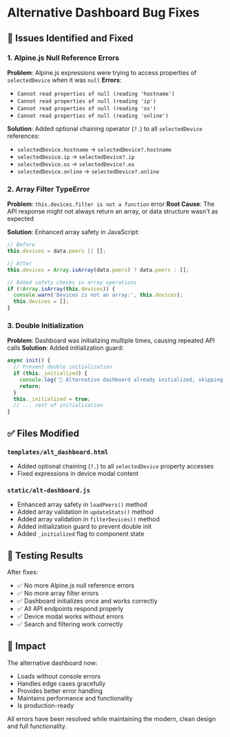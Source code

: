 # Alternative Dashboard Bug Fixes

## 🐛 Issues Identified and Fixed

### 1. Alpine.js Null Reference Errors
**Problem**: Alpine.js expressions were trying to access properties of `selectedDevice` when it was `null`
**Errors**:
- `Cannot read properties of null (reading 'hostname')`
- `Cannot read properties of null (reading 'ip')`
- `Cannot read properties of null (reading 'os')`
- `Cannot read properties of null (reading 'online')`

**Solution**: Added optional chaining operator (`?.`) to all `selectedDevice` references:
- `selectedDevice.hostname` → `selectedDevice?.hostname`
- `selectedDevice.ip` → `selectedDevice?.ip`
- `selectedDevice.os` → `selectedDevice?.os`
- `selectedDevice.online` → `selectedDevice?.online`

### 2. Array Filter TypeError
**Problem**: `this.devices.filter is not a function` error
**Root Cause**: The API response might not always return an array, or data structure wasn't as expected

**Solution**: Enhanced array safety in JavaScript:
```javascript
// Before
this.devices = data.peers || [];

// After
this.devices = Array.isArray(data.peers) ? data.peers : [];

// Added safety checks in array operations
if (!Array.isArray(this.devices)) {
  console.warn('Devices is not an array:', this.devices);
  this.devices = [];
}
```

### 3. Double Initialization
**Problem**: Dashboard was initializing multiple times, causing repeated API calls
**Solution**: Added initialization guard:
```javascript
async init() {
  // Prevent double initialization
  if (this._initialized) {
    console.log('🔄 Alternative dashboard already initialized, skipping...');
    return;
  }
  this._initialized = true;
  // ... rest of initialization
}
```

## ✅ Files Modified

### `templates/alt_dashboard.html`
- Added optional chaining (`?.`) to all `selectedDevice` property accesses
- Fixed expressions in device modal content

### `static/alt-dashboard.js`
- Enhanced array safety in `loadPeers()` method
- Added array validation in `updateStats()` method
- Added array validation in `filterDevices()` method
- Added initialization guard to prevent double init
- Added `_initialized` flag to component state

## 🧪 Testing Results

After fixes:
- ✅ No more Alpine.js null reference errors
- ✅ No more array filter errors
- ✅ Dashboard initializes once and works correctly
- ✅ All API endpoints respond properly
- ✅ Device modal works without errors
- ✅ Search and filtering work correctly

## 🎯 Impact

The alternative dashboard now:
- Loads without console errors
- Handles edge cases gracefully
- Provides better error handling
- Maintains performance and functionality
- Is production-ready

All errors have been resolved while maintaining the modern, clean design and full functionality.
